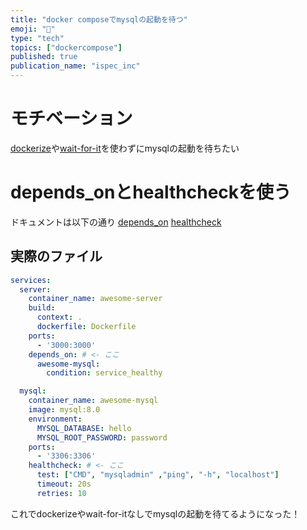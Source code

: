```yaml
---
title: "docker composeでmysqlの起動を待つ"
emoji: "🫸"
type: "tech"
topics: ["dockercompose"]
published: true
publication_name: "ispec_inc"
---
```


# モチベーション

[dockerize](https://github.com/jwilder/dockerize)や[wait-for-it](https://github.com/vishnubob/wait-for-it)を使わずにmysqlの起動を待ちたい

# depends_onとhealthcheckを使う

ドキュメントは以下の通り
[depends_on](https://docs.docker.com/compose/compose-file/compose-file-v3/#depends_on)
[healthcheck](https://docs.docker.com/compose/compose-file/compose-file-v3/#healthcheck)

## 実際のファイル

```yaml:compose.yaml
services:
  server:
    container_name: awesome-server
    build:
      context: .
      dockerfile: Dockerfile
    ports:
      - '3000:3000'
    depends_on: # <- ここ
      awesome-mysql:
        condition: service_healthy

  mysql:
    container_name: awesome-mysql
    image: mysql:8.0
    environment:
      MYSQL_DATABASE: hello
      MYSQL_ROOT_PASSWORD: password
    ports:
      - '3306:3306'
    healthcheck: # <- ここ
      test: ["CMD", "mysqladmin" ,"ping", "-h", "localhost"]
      timeout: 20s
      retries: 10

```

これでdockerizeやwait-for-itなしでmysqlの起動を待てるようになった！
